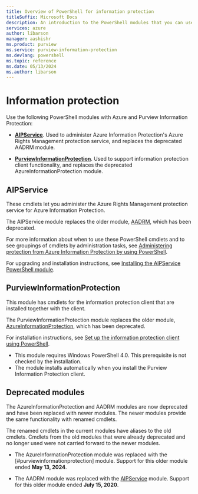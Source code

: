 ```yaml
---
title: Overview of PowerShell for information protection
titleSuffix: Microsoft Docs
description: An introduction to the PowerShell modules that you can use with Azure and Purview Information Protection.
services: azure
author: libarson
manager: aashishr
ms.product: purview
ms.service: purview-information-protection
ms.devlang: powershell
ms.topic: reference
ms.date: 05/13/2024
ms.author: libarson
---
```


# Information protection

Use the following PowerShell modules with Azure and Purview Information Protection:

- **[AIPService](#aipservice)**. Used to administer Azure Information Protection's Azure Rights Management protection service, and replaces the deprecated AADRM module.

- **[PurviewInformationProtection](#purviewinformationprotection)**. Used to support information protection client functionality, and replaces the deprecated AzureInformationProtection module.

## AIPService

These cmdlets let you administer the Azure Rights Management protection service for Azure Information Protection.

The AIPService module replaces the older module, [AADRM](#deprecated-modules), which has been deprecated.

For more information about when to use these PowerShell cmdlets and to see groupings of cmdlets by administration tasks, see [Administering protection from Azure Information Protection by using PowerShell](/information-protection/deploy-use/administer-powershell).

For upgrading and installation instructions, see [Installing the AIPService PowerShell module](/information-protection/deploy-use/install-powershell).

## PurviewInformationProtection

This module has cmdlets for the information protection client that are installed together with the client.

The PurviewInformationProtection module replaces the older module, [AzureInformationProtection](#deprecated-modules), which has been deprecated.

For installation instructions, see [Set up the information protection client using PowerShell](setup-information-protection-client-powershell.md).

- This module requires Windows PowerShell 4.0. This prerequisite is not checked by the installation.
- The module installs automatically when you install the Purview Information Protection client.

## Deprecated modules

The AzureInformationProtection and AADRM modules are now deprecated and have been replaced with newer modules. The newer modules provide the same functionality with renamed cmdlets.

The renamed cmdlets in the current modules have aliases to the old cmdlets. Cmdlets from the old modules that were already deprecated and no longer used were not carried forward to the newer modules.

- The AzureInformationProtection module was replaced with the [#purviewinformationprotection] module. Support for this older module ended **May 13, 2024**.

- The AADRM module was replaced with the [AIPService](#aipservice) module. Support for this older module ended **July 15, 2020**.  
